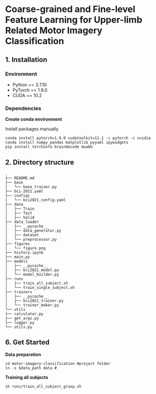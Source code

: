 # Coarse-grained and Fine-level Feature Learning for Upper-limb Related Motor Imagery Classification

## 1. Installation

### Environment

- Python == 3.7.10
- PyTorch == 1.9.0
- CUDA == 10.2

### Dependencies

**Create conda environment**



Install packages manually

```shell
conda install pytorch=1.9.0 cudatoolkit=11.1 -c pytorch -c nvidia
conda install numpy pandas matplotlib pyyaml ipywidgets
pip install torchinfo braindecode moabb
```

## 2. Directory structure

```
.
├── README.md
├── base
│   └── base_trainer.py
├── bci-2021.yaml
├── configs
│   └── bci2021_config.yaml
├── data
│   ├── Train
│   ├── Test
│   ├── Valid
├── data_loader
│   ├── __pycache__
│   ├── data_generator.py
│   ├── dataset
│   └── preprocessor.py
├── figures
│   └── figure.png
├── history.ipynb
├── main.py
├── models
│   ├── __pycache__
│   ├── bci2021_model.py
│   └── model_builder.py
├── runs
│   ├── train_all_subject.sh
│   └── train_single_subject.sh
├── trainers
│   ├── __pycache__
│   ├── bci2021_trainer.py
│   └── trainer_maker.py
└── utils
├── calculator.py
├── get_args.py
├── logger.py
└── utils.py
```

<!-- ## 4. Dataset

- Use [braindecode](https://braindecode.org)

**BCI Competition IV-2a dataset**

- 9 subjects
- Classes: left hand, right hand (2 classes)
- Session-to-session set up (=subject dependent)
- Training set: 144 trials per subject
- Test set: 144 trials per subject

**Preprocessing**

- Sampling rate: 250Hz
- Time segment: [-0.5, 4.0]s post-cue
- Band-pass filtering: 0-42Hz
- Normalization: exponential moving average

## 5. Experiments

|Models|S01|S02|S03|S04|S05|S06|S07|S08|S09|Mean|
|:---:|:---:|:---:|:---:|:---:|:---:|:---:|:---:|:---:|:---:|:---:|
BCI-2021|97.92|71.53|97.22|84.72|72.92|74.31|99.31|84.03|97.22|86.58| -->

## 6. Get Started
**Data preparation**

```shell
cd motor-imagery-classification #project folder
ln -s $data_path data #
```

**Training all subjects**

```shell
sh runs/train_all_subject_grasp.sh
```


